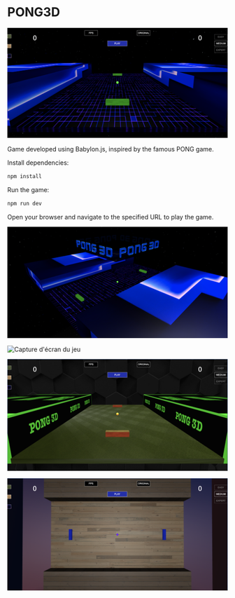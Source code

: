 # PONG3D

![Capture d'écran du jeu](capture/screen.png)

Game developed using Babylon.js, inspired by the famous PONG game.

Install dependencies:
```bash
npm install
```
Run the game:
```bash
npm run dev
```
Open your browser and navigate to the specified URL to play the game.

![Capture d'écran du jeu](capture/screen2.png)

![Capture d'écran du jeu](capture/screen3.png)

![Capture d'écran du jeu](capture/screen4.png)

![Capture d'écran du jeu](capture/screen5.png)
